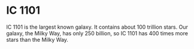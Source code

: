 # IC 1101

IC 1101 is the largest known galaxy. It contains about 100 trillion stars. Our
galaxy, the Milky Way, has only 250 billion, so IC 1101 has 400 times more stars
than the Milky Way.
